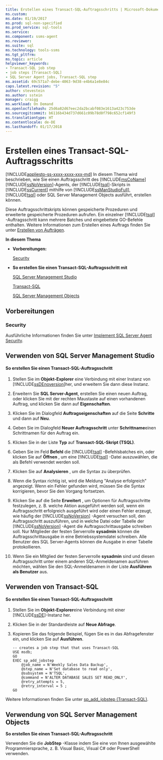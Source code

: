 ```yaml
---
title: Erstellen eines Transact-SQL-Auftragsschritts | Microsoft-Dokumentation
ms.custom: 
ms.date: 01/19/2017
ms.prod: sql-non-specified
ms.prod_service: sql-tools
ms.service: 
ms.component: ssms-agent
ms.reviewer: 
ms.suite: sql
ms.technology: tools-ssms
ms.tgt_pltfrm: 
ms.topic: article
helpviewer_keywords:
- Transact-SQL job step
- job steps [Transact-SQL]
- SQL Server Agent jobs, Transact-SQL step
ms.assetid: 69c571a7-debe-4063-9d38-e4b6a1e8e84c
caps.latest.revision: "5"
author: stevestein
ms.author: sstein
manager: craigg
ms.workload: On Demand
ms.openlocfilehash: 25d6a82d67eec2da2bcabf083e1613a423c753de
ms.sourcegitcommit: b6116b434d737d661c09b78d0f798c652cf149f3
ms.translationtype: HT
ms.contentlocale: de-DE
ms.lasthandoff: 01/17/2018
---
```

# <a name="create-a-transact-sql-job-step"></a>Erstellen eines Transact-SQL-Auftragsschritts
[!INCLUDE[appliesto-ss-xxxx-xxxx-xxx-md](../../includes/appliesto-ss-xxxx-xxxx-xxx-md.md)] In diesem Thema wird beschrieben, wie Sie einen Auftragsschritt des [!INCLUDE[msCoName](../../includes/msconame_md.md)] [!INCLUDE[ssNoVersion](../../includes/ssnoversion_md.md)]-Agents, der [!INCLUDE[tsql](../../includes/tsql_md.md)]-Skripts in [!INCLUDE[ssCurrent](../../includes/sscurrent_md.md)] mithilfe von [!INCLUDE[ssManStudioFull](../../includes/ssmanstudiofull_md.md)], [!INCLUDE[tsql](../../includes/tsql_md.md)] oder SQL Server Management Objects ausführt, erstellen können.  
  
Diese Auftragsschrittskripts können gespeicherte Prozeduren und erweiterte gespeicherte Prozeduren aufrufen. Ein einzelner [!INCLUDE[tsql](../../includes/tsql_md.md)] -Auftragsschritt kann mehrere Batches und eingebettete GO-Befehle enthalten. Weitere Informationen zum Erstellen eines Auftrags finden Sie unter [Erstellen von Aufträgen](../../ssms/agent/create-jobs.md).  
  
**In diesem Thema**  
  
-   **Vorbereitungen:**  
  
    [Security](#Security)  
  
-   **So erstellen Sie einen Transact-SQL-Auftragsschritt mit**  
  
    [SQL Server Management Studio](#SSMS)  
  
    [Transact-SQL](#TSQL)  
  
    [SQL Server Management Objects](#SMO)  
  
## <a name="BeforeYouBegin"></a>Vorbereitungen  
  
### <a name="Security"></a>Security  
Ausführliche Informationen finden Sie unter [Implement SQL Server Agent Security](../../ssms/agent/implement-sql-server-agent-security.md).  
  
## <a name="SSMS"></a>Verwenden von SQL Server Management Studio  
  
#### <a name="to-create-a-transact-sql-job-step"></a>So erstellen Sie einen Transact-SQL-Auftragsschritt  
  
1.  Stellen Sie im **Objekt-Explorer** eine Verbindung mit einer Instanz von [!INCLUDE[ssDEnoversion](../../includes/ssdenoversion_md.md)]her, und erweitern Sie dann diese Instanz.  
  
2.  Erweitern Sie **SQL Server-Agent**, erstellen Sie einen neuen Auftrag, oder klicken Sie mit der rechten Maustaste auf einen vorhandenen Auftrag, und klicken Sie dann auf **Eigenschaften**.  
  
3.  Klicken Sie im Dialogfeld **Auftragseigenschaften** auf die Seite **Schritte** und dann auf **Neu**.  
  
4.  Geben Sie im Dialogfeld **Neuer Auftragsschritt** unter **Schrittname**einen Schrittnamen für den Auftrag ein.  
  
5.  Klicken Sie in der Liste **Typ** auf **Transact-SQL-Skript (TSQL)**.  
  
6.  Geben Sie im Feld **Befehl** die [!INCLUDE[tsql](../../includes/tsql_md.md)] -Befehlsbatches ein, oder klicken Sie auf **Öffnen** , um eine [!INCLUDE[tsql](../../includes/tsql_md.md)] -Datei auszuwählen, die als Befehl verwendet werden soll.  
  
7.  Klicken Sie auf **Analysieren** , um die Syntax zu überprüfen.  
  
8.  Wenn die Syntax richtig ist, wird die Meldung "Analyse erfolgreich" angezeigt. Wenn ein Fehler gefunden wird, müssen Sie die Syntax korrigieren, bevor Sie den Vorgang fortsetzen.  
  
9. Klicken Sie auf die Seite **Erweitert** , um Optionen für Auftragsschritte festzulegen, z.&nbsp;B. welche Aktion ausgeführt werden soll, wenn ein Auftragsschritt erfolgreich ausgeführt wird oder einen Fehler erzeugt, wie häufig der [!INCLUDE[ssNoVersion](../../includes/ssnoversion_md.md)] -Agent versuchen soll, den Auftragsschritt auszuführen, und in welche Datei oder Tabelle der [!INCLUDE[ssNoVersion](../../includes/ssnoversion_md.md)] -Agent die Auftragsschrittausgabe schreiben soll. Nur Mitglieder der festen Serverrolle **sysadmin** können die Auftragsschrittausgabe in eine Betriebssystemdatei schreiben. Alle Benutzer des SQL Server-Agents können die Ausgabe in einer Tabelle protokollieren.  
  
10. Wenn Sie ein Mitglied der festen Serverrolle **sysadmin** sind und diesen Auftragsschritt unter einem anderen SQL-Anmeldenamen ausführen möchten, wählen Sie den SQL-Anmeldenamen in der Liste **Ausführen als Benutzer** aus.  
  
## <a name="TSQL"></a>Verwenden von Transact-SQL  
  
#### <a name="to-create-a-transact-sql-job-step"></a>So erstellen Sie einen Transact-SQL-Auftragsschritt  
  
1.  Stellen Sie im **Objekt-Explorer**eine Verbindung mit einer [!INCLUDE[ssDE](../../includes/ssde_md.md)]-Instanz her.  
  
2.  Klicken Sie in der Standardleiste auf **Neue Abfrage**.  
  
3.  Kopieren Sie das folgende Beispiel, fügen Sie es in das Abfragefenster ein, und klicken Sie auf **Ausführen**.  
  
    ```  
    -- creates a job step that that uses Transact-SQL  
    USE msdb;  
    GO  
    EXEC sp_add_jobstep  
        @job_name = N'Weekly Sales Data Backup',  
        @step_name = N'Set database to read only',  
        @subsystem = N'TSQL',  
        @command = N'ALTER DATABASE SALES SET READ_ONLY',   
        @retry_attempts = 5,  
        @retry_interval = 5 ;  
    GO  
    ```  
  
Weitere Informationen finden Sie unter [sp_add_jobstep (Transact-SQL)](http://msdn.microsoft.com/en-us/97900032-523d-49d6-9865-2734fba1c755).  
  
## <a name="SMO"></a>Verwendung von SQL Server Management Objects  
**So erstellen Sie einen Transact-SQL-Auftragsschritt**  
  
Verwenden Sie die **JobStep** -Klasse indem Sie eine von Ihnen ausgewählte Programmiersprache, z. B. Visual Basic, Visual C# oder PowerShell verwenden.  
  

